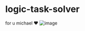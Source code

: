 # logic-task-solver
for u michael ❤️
![image](https://github.com/kurabyo/logic-task-solver/assets/99764619/0ea9b762-1a37-499b-8fb4-436703d9d3e3)
